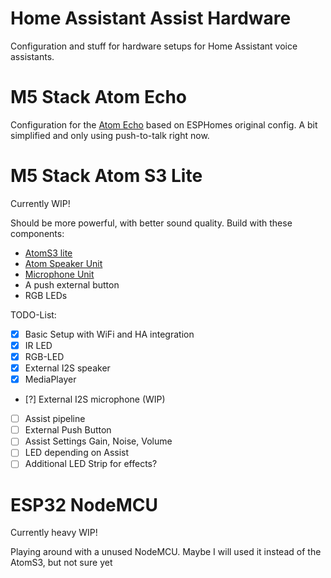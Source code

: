 # Home Assistant Assist Hardware

Configuration and stuff for hardware setups for Home Assistant voice assistants.

# M5 Stack Atom Echo

Configuration for the [Atom Echo](https://docs.m5stack.com/en/atom/atomecho) based on ESPHomes original config. A bit simplified and only using push-to-talk right now.

# M5 Stack Atom S3 Lite

Currently WIP!

Should be more powerful, with better sound quality. Build with these components:

- [AtomS3 lite](https://docs.m5stack.com/en/core/AtomS3%20Lite)
- [Atom Speaker Unit](https://docs.m5stack.com/en/atom/atom_spk)
- [Microphone Unit](https://docs.m5stack.com/en/unit/pdm)
- A push external button
- RGB LEDs

TODO-List:

- [X] Basic Setup with WiFi and HA integration
- [X] IR LED
- [X] RGB-LED
- [X] External I2S speaker
- [X] MediaPlayer
- [?] External I2S microphone (WIP)
- [ ] Assist pipeline
- [ ] External Push Button
- [ ] Assist Settings Gain, Noise, Volume
- [ ] LED depending on Assist
- [ ] Additional LED Strip for effects?

# ESP32 NodeMCU

Currently heavy WIP!

Playing around with a unused NodeMCU. Maybe I will used it instead of the AtomS3, but not sure yet
